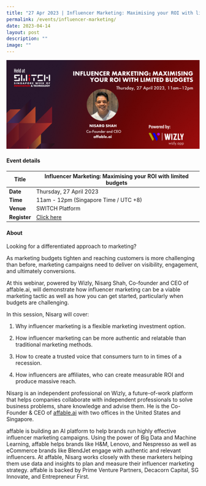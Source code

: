 ```yaml
---
title: "27 Apr 2023 | Influencer Marketing: Maximising your ROI with limited budgets"
permalink: /events/influencer-marketing/
date: 2023-04-14
layout: post
description: ""
image: ""
---
```

![](/images/2023/(edited)%20hubilo_banner_influencer_marketing_nisarg_shah_27_apr_2023.png)

#### Event details


| **Title** | Influencer Marketing: Maximising your ROI with limited budgets|
| -------- | -------- |
|**Date** | Thursday, 27 April 2023 
| **Time**    | 11am - 12pm (Singapore Time / UTC +8) |
|**Venue** | SWITCH Platform
| **Register** |   [Click here](https://community.switchsg.org/register) |

#### About

Looking for a differentiated approach to marketing? 

As marketing budgets tighten and reaching customers is more challenging than before, marketing campaigns need to deliver on visibility, engagement, and ultimately conversions. 

At this webinar, powered by Wizly, Nisarg Shah, Co-founder and CEO of affable.ai, will demonstrate how influencer marketing can be a viable marketing tactic as well as how you can get started, particularly when budgets are challenging. 

In this session, Nisarg will cover:

1.  Why influencer marketing is a flexible marketing investment option.
    
		
2.  How influencer marketing can be more authentic and relatable than traditional marketing methods.
    
		
3.  How to create a trusted voice that consumers turn to in times of a recession.
    
		
4. How influencers are affiliates, who can create measurable ROI and produce massive reach.
    
Nisarg is an independent professional on Wizly, a future-of-work platform that helps companies collaborate with independent professionals to solve business problems, share knowledge and advise them. He is the Co-Founder & CEO of  [affable.ai](http://www.affable.ai) with two offices in the United States and Singapore. 

affable is building an AI platform to help brands run highly effective influencer marketing campaigns. Using the power of Big Data and Machine Learning, affable helps brands like H&M, Lenovo, and Nespresso as well as eCommerce brands like BlendJet engage with authentic and relevant influencers. At affable, Nisarg works closely with these marketers helping them use data and insights to plan and measure their influencer marketing strategy. affable is backed by Prime Venture Partners, Decacorn Capital, SG Innovate, and Entrepreneur First.